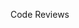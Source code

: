 <span id="title">Code Reviews</span>

<div id="body">

<include src="what/unit-inParent-asPanel.md" boilerplate />

</div>